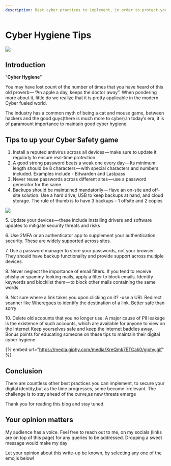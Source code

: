 ```yaml
---
description: Best cyber practices to implement, in order to protect your digital identity
---
```


# Cyber Hygiene Tips

![](<../../.gitbook/assets/10 (1).jfif>)

## Introduction

"**Cyber Hygiene**"

You may have lost count of the number of times that you have heard of this old proverb — “An apple a day, keeps the doctor away”. When pondering more about it, little do we realize that it is pretty applicable in the modern Cyber fueled world.&#x20;

The industry has a common myth of being a cat and mouse game, between hackers and the good guys(there is much more to cyber).In today’s era, it is of paramount importance to maintain good cyber hygiene.&#x20;

## Tips to up your Cyber Safety game

1. Install a reputed antivirus across all devices — make sure to update it regularly to ensure real-time protection&#x20;
2. A good strong password beats a weak one every day — Its minimum length should be 8 characters — with special characters and numbers included. Examples include - Bitwarden and Lastpass&#x20;
3. Never reuse passwords across different sites — use a password generator for the same&#x20;
4. Backups should be maintained mandatorily — Have an on-site and off-site solution. Use a hard drive, USB to keep backups at hand, and cloud storage. The rule of thumb is to have 3 backups - 1 offsite and 2 copies&#x20;

![](../../.gitbook/assets/11.png)

5\. Update your devices — these include installing drivers and software updates to mitigate security threats and risks&#x20;

6\. Use 2MFA or an authenticator app to supplement your authentication security. These are widely supported across sites.&#x20;

7\. Use a password manager to store your passwords, not your browser. They should have backup functionality and provide support across multiple devices.&#x20;

8\. Never neglect the importance of email filters. If you tend to receive phishy or spammy-looking mails, apply a filter to block emails. Identify keywords and blocklist them — to block other mails containing the same words&#x20;

9\. Not sure where a link takes you upon clicking on it? -use a URL Redirect scanner like [Wheregoes ](https://wheregoes.com)to identify the destination of a link. Better safe than sorry&#x20;

10\. Delete old accounts that you no longer use. A major cause of PII leakage is the existence of such accounts, which are available for anyone to view on the Internet Keep yourselves safe and keep the internet baddies away. Bonus points for educating someone on these tips to maintain their digital cyber hygiene.

{% embed url="https://media.giphy.com/media/XreQmk7ETCak0/giphy.gif" %}

## Conclusion

There are countless other best practices you can implement, to secure your digital identity,but as the time progresses, some become irrelevant. The challenge is to stay ahead of the curve,as new threats emerge

Thank you for reading this blog and stay tuned.

## Your opinion matters

My audience has a voice. Feel free to reach out to me, on my socials (links are on top of this page) for any queries to be addressed. Dropping a sweet message would make my day

Let your opinion about this write-up be known, by selecting any one of the emojis below!
